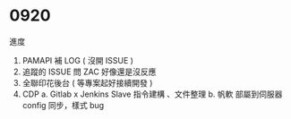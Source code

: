 # 0920

進度

1. PAMAPI 補 LOG ( 沒開 ISSUE )
2. 追蹤的 ISSUE 問 ZAC 好像還是沒反應
3. 全聯印花後台 ( 等專案起好接續開發 )
4. CDP 
   a. Gitlab x Jenkins Slave 指令建構 、文件整理
   b. 帆軟 部屬到伺服器 config 同步，樣式 bug
